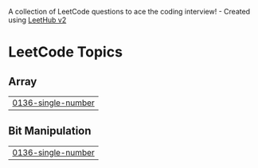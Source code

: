 A collection of LeetCode questions to ace the coding interview! - Created using [LeetHub v2](https://github.com/arunbhardwaj/LeetHub-2.0)
<!---LeetCode Topics Start-->
# LeetCode Topics
## Array
|  |
| ------- |
| [0136-single-number](https://github.com/Kavi0205/Leetcode/tree/master/0136-single-number) |
## Bit Manipulation
|  |
| ------- |
| [0136-single-number](https://github.com/Kavi0205/Leetcode/tree/master/0136-single-number) |
<!---LeetCode Topics End-->